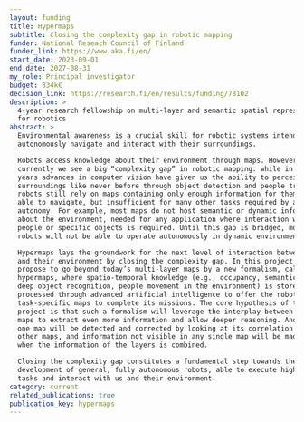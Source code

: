 ```yaml
---
layout: funding
title: Hypermaps
subtitle: Closing the complexity gap in robotic mapping
funder: National Reseach Council of Finland
funder_link: https://www.aka.fi/en/
start_date: 2023-09-01
end_date: 2027-08-31
my_role: Principal investigator
budget: 834k€
decision_link: https://research.fi/en/results/funding/78102
description: >
  4-year research fellowship on multi-layer and semantic spatial representations
  for robotics
abstract: >
  Environmental awareness is a crucial skill for robotic systems intended to 
  autonomously navigate and interact with their surroundings.

  Robots access knowledge about their environment through maps. However, 
  currently we see a big “complexity gap” in robotic mapping: while in recent 
  years advances in computer vision have given us the ability to perceive our 
  surroundings like never before through object detection and people tracking, 
  robots still rely on maps containing only enough information for them to be 
  able to navigate, but insufficient for many other tasks required by advanced 
  autonomy. For example, most maps do not host semantic or dynamic information 
  about the environment, needed for any application where interaction with 
  people or specific objects is required. Until this gap is bridged, mobile 
  robots will not be able to operate autonomously in dynamic environments.

  Hypermaps lays the groundwork for the next level of interaction between robots
  and their environment by closing the complexity gap. In this project, we 
  propose to go beyond today’s multi-layer maps by a new formalism, called 
  hypermaps, where spatio-temporal knowledge (e.g., occupancy, semantics through
  deep object recognition, people movement in the environment) is stored and 
  processed through advanced artificial intelligence to offer the robot 
  task-specific maps to complete its missions. The core hypothesis of the 
  project is that such a formalism will leverage the interplay between different
  maps to extract even more information and allow deeper reasoning. Anomalies in
  one map will be detected and corrected by looking at its correlation with the 
  other maps, and information not visible in any single map will be made visible
  when the information of the layers is combined.

  Closing the complexity gap constitutes a fundamental step towards the 
  development of general, fully autonomous robots, able to execute high-level 
  tasks and interact with us and their environment.
category: current
related_publications: true
publication_key: hypermaps
---
```

